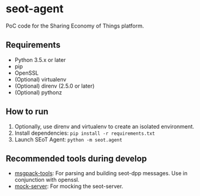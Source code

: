# seot-agent

PoC code for the Sharing Economy of Things platform.

## Requirements

- Python 3.5.x or later
- pip
- OpenSSL
- (Optional) virtualenv
- (Optional) direnv (2.5.0 or later)
- (Optional) pythonz

## How to run

1. Optionally, use direnv and virtualenv to create an isolated environment.
2. Install dependencies: `pip install -r requirements.txt`
3. Launch SEoT Agent: `python -m seot.agent`

## Recommended tools during develop

- [msgpack-tools](https://github.com/zweifisch/msgpack-tool): For parsing and
    building seot-dpp messages. Use in conjunction with openssl.
- [mock-server](https://github.com/tomashanacek/mock-server): For mocking the
    seot-server.
